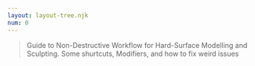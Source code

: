 ```yaml
---
layout: layout-tree.njk
num: 0
---
```


> Guide to Non-Destructive Workflow for Hard-Surface Modelling and Sculpting.
> Some shurtcuts, Modifiers, and how to fix weird issues
